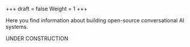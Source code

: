 +++
draft = false
Weight = 1
+++

Here you find information about building open-source conversational AI systems. 

UNDER CONSTRUCTION
